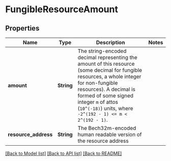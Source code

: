 # FungibleResourceAmount

## Properties

Name | Type | Description | Notes
------------ | ------------- | ------------- | -------------
**amount** | **String** | The string-encoded decimal representing the amount of this resource (some decimal for fungible resources, a whole integer for non-fungible resources). A decimal is formed of some signed integer `m` of attos (`10^(-18)`) units, where `-2^(192 - 1) <= m < 2^(192 - 1)`.  | 
**resource_address** | **String** | The Bech32m-encoded human readable version of the resource address | 

[[Back to Model list]](../README.md#documentation-for-models) [[Back to API list]](../README.md#documentation-for-api-endpoints) [[Back to README]](../README.md)


